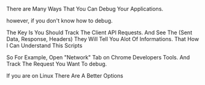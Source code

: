 There are Many Ways That You Can Debug Your Applications.

however, if you don't know how to debug.

The Key Is You Should Track The Client API Requests.
And See The (Sent Data, Response, Headers) 
They Will Tell You Alot Of Informations. That How I Can Understand This Scripts

So For Example, Open "Network" Tab on Chrome Developers Tools. And Track The Request You Want To debug.

If you are on Linux There Are A Better Options